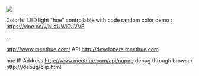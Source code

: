 ![](https://raw2.github.com/peroon/hue/master/hue.jpg)

Colorful LED light "hue" controllable with code
random color demo : https://vine.co/v/hLzUWiOJVVF

--

http://www.meethue.com/
API http://developers.meethue.com

hue IP Address http://www.meethue.com/api/nupnp
debug through browser http://<bridge ip address>/debug/clip.html
